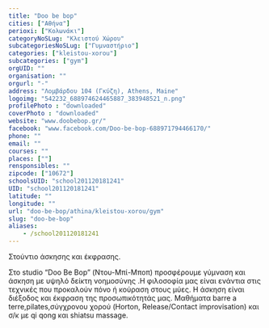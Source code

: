 ```yaml
---
title: "Doo be bop"
cities: ["Αθήνα"]
perioxi: ["Κολωνάκι"]
categoryNoSLug: "Κλειστού Χώρου"
subcategoriesNoSLug: ["Γυμναστήριο"]
categories: ["kleistou-xorou"]
subcategories: ["gym"]
orgUID: ""
organisation: ""
orgurl: "-"
address: "Λομβάρδου 104 (Γκύζη), Athens, Maine"
logoimg: "542232_688974624465887_383948521_n.png"
profilePhoto : "downloaded"
coverPhoto : "downloaded"
website: "www.doobebop.gr/"
facebook: "www.facebook.com/Doo-be-bop-688971794466170/"
phone: ""
email: ""
courses: ""
places: [""]
rensponsibles: ""
zipcode: ["10672"]
schoolsUID: "school201120181241"
UID: "school201120181241"
latitude: ""
longitude: ""
url: "doo-be-bop/athina/kleistou-xorou/gym"
slug: "doo-be-bop"
aliases:
    - /school201120181241
---
```



Στούντιο άσκησης και έκφρασης.

Στο studio “Doo Be Βop” (Ντου-Μπί-Μποπ) προσφέρουμε γύμναση και άσκηση με υψηλό δείκτη νοημοσύνης .Η φιλοσοφία μας είναι ενάντια στις τεχνικές που προκαλούν πόνο ή κούραση στους μύες. Η άσκηση είναι διέξοδος και έκφραση της προσωπικότητάς μας. Μαθήματα barre a terre,pilates,σύγχρονου χορού (Horton, Release/Contact improvisation) και σ/κ με qi qong και shiatsu massage.